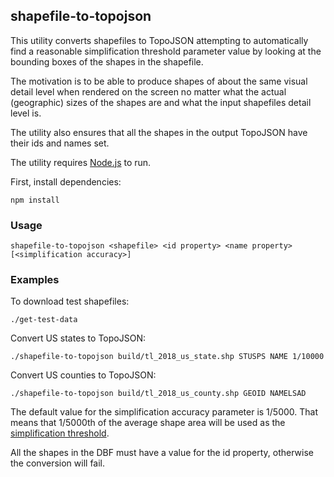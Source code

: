 ## shapefile-to-topojson

This utility converts shapefiles to TopoJSON attempting to automatically find a reasonable simplification threshold parameter value by looking at the bounding boxes of the shapes in the shapefile.

The motivation is to be able to produce shapes of about the same visual detail level when rendered on the screen no matter what the actual (geographic) sizes of the shapes are and what the input shapefiles detail level is.

The utility also ensures that all the shapes in the output TopoJSON have their ids and names set.

The utility requires [Node.js](https://nodejs.org) to run.

First, install dependencies:

    npm install

### Usage

    shapefile-to-topojson <shapefile> <id property> <name property> [<simplification accuracy>]


### Examples

To download test shapefiles:

    ./get-test-data

Convert US states to TopoJSON:

    ./shapefile-to-topojson build/tl_2018_us_state.shp STUSPS NAME 1/10000
    
Convert US counties to TopoJSON:

    ./shapefile-to-topojson build/tl_2018_us_county.shp GEOID NAMELSAD
 

The default value for the simplification accuracy parameter is 1/5000.
That means that 1/5000th of the average shape area will be used as the [simplification threshold](https://github.com/topojson/topojson-simplify#toposimplify_spherical_area).

All the shapes in the DBF must have a value for the id property, otherwise the conversion will fail.
